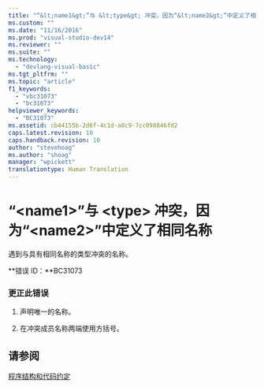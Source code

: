```yaml
---
title: "“&lt;name1&gt;”与 &lt;type&gt; 冲突，因为“&lt;name2&gt;”中定义了相同名称 | Microsoft Docs"
ms.custom: ""
ms.date: "11/16/2016"
ms.prod: "visual-studio-dev14"
ms.reviewer: ""
ms.suite: ""
ms.technology: 
  - "devlang-visual-basic"
ms.tgt_pltfrm: ""
ms.topic: "article"
f1_keywords: 
  - "vbc31073"
  - "bc31073"
helpviewer_keywords: 
  - "BC31073"
ms.assetid: cb44155b-2d6f-4c1d-a8c9-7cc098846fd2
caps.latest.revision: 10
caps.handback.revision: 10
author: "stevehoag"
ms.author: "shoag"
manager: "wpickett"
translationtype: Human Translation
---
```

# “&lt;name1&gt;”与 &lt;type&gt; 冲突，因为“&lt;name2&gt;”中定义了相同名称
遇到与具有相同名称的类型冲突的名称。  
  
 **错误 ID：**BC31073  
  
### 更正此错误  
  
1.  声明唯一的名称。  
  
2.  在冲突成员名称两端使用方括号。  
  
## 请参阅  
 [程序结构和代码约定](../../visual-basic/programming-guide/program-structure/program-structure-and-code-conventions.md)